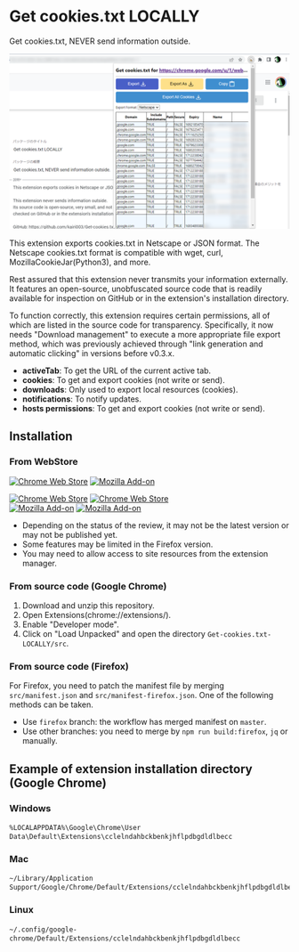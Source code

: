# Get cookies.txt LOCALLY
Get cookies.txt, NEVER send information outside.

![ss](./ss.png)

This extension exports cookies.txt in Netscape or JSON format.
The Netscape cookies.txt format is compatible with wget, curl, MozillaCookieJar(Python3), and more.

Rest assured that this extension never transmits your information externally.
It features an open-source, unobfuscated source code that is readily available for inspection on GitHub or in the extension's installation directory.

To function correctly, this extension requires certain permissions, all of which are listed in the source code for transparency.
Specifically, it now needs "Download management" to execute a more appropriate file export method, which was previously achieved through "link generation and automatic clicking" in versions before v0.3.x.

- **activeTab**: To get the URL of the current active tab.
- **cookies**: To get and export cookies (not write or send).
- **downloads**: Only used to export local resources (cookies).
- **notifications**: To notify updates.
- **hosts permissions**: To get and export cookies (not write or send).


## Installation
### From WebStore

[link-chrome]: https://chrome.google.com/webstore/detail/get-cookiestxt-locally/cclelndahbckbenkjhflpdbgdldlbecc 'Chrome Web Store'
[link-firefox]: https://addons.mozilla.org/firefox/addon/get-cookies-txt-locally/ 'Firefox Addons'

[![Chrome Web Store](https://user-images.githubusercontent.com/24368162/230159073-0c5870ff-ffb8-4712-babc-68cbc801894a.png)][link-chrome]
[![Mozilla Add-on](https://user-images.githubusercontent.com/24368162/230159078-f6a55ce8-1501-4baa-ba16-55bf97c7dc2a.png)][link-firefox]

[![Chrome Web Store](https://img.shields.io/chrome-web-store/v/cclelndahbckbenkjhflpdbgdldlbecc.svg)][link-chrome]
[![Chrome Web Store](https://img.shields.io/chrome-web-store/users/cclelndahbckbenkjhflpdbgdldlbecc.svg)][link-chrome] \
[![Mozilla Add-on](https://img.shields.io/amo/v/get-cookies-txt-locally.svg)][link-firefox]
[![Mozilla Add-on](https://img.shields.io/amo/users/get-cookies-txt-locally)][link-firefox]

- Depending on the status of the review, it may not be the latest version or may not be published yet.
- Some features may be limited in the Firefox version.
- You may need to allow access to site resources from the extension manager.

### From source code (Google Chrome)
1. Download and unzip this repository.
2. Open Extensions(chrome://extensions/).
3. Enable "Developer mode".
4. Click on "Load Unpacked" and open the directory `Get-cookies.txt-LOCALLY/src`.

### From source code (Firefox)
For Firefox, you need to patch the manifest file by merging `src/manifest.json` and `src/manifest-firefox.json`. One of the following methods can be taken.
- Use `firefox` branch: the workflow has merged manifest on `master`.
- Use other branches: you need to merge by `npm run build:firefox`, `jq` or manually.


## Example of extension installation directory (Google Chrome)
### Windows
```
%LOCALAPPDATA%\Google\Chrome\User Data\Default\Extensions\cclelndahbckbenkjhflpdbgdldlbecc
```

### Mac
```
~/Library/Application Support/Google/Chrome/Default/Extensions/cclelndahbckbenkjhflpdbgdldlbecc
```

### Linux
```
~/.config/google-chrome/Default/Extensions/cclelndahbckbenkjhflpdbgdldlbecc
```